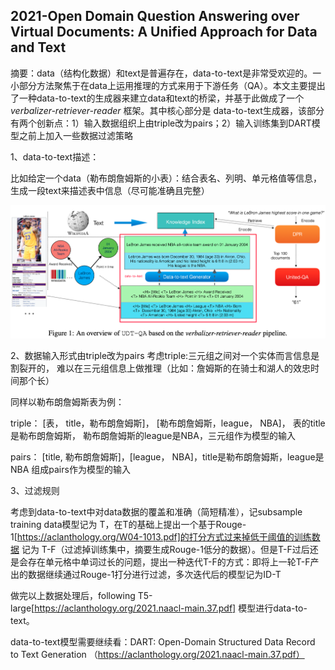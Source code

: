 ## 2021-Open Domain Question Answering over Virtual Documents: A Unified Approach for Data and Text

摘要：data（结构化数据）和text是普遍存在，data-to-text是非常受欢迎的。一小部分方法聚焦于在data上运用推理的方式来用于下游任务（QA）。本文主要提出了一种data-to-text的生成器来建立data和text的桥梁，并基于此做成了一个*verbalizer-retriever-reader* 框架。其中核心部分是 data-to-text生成器，该部分有两个创新点：1）输入数据组织上由triple改为pairs；2）输入训练集到DART模型之前上加入一些数据过滤策略



1、data-to-text描述：

比如给定一个data（勒布朗詹姆斯的小表）：结合表名、列明、单元格值等信息，生成一段text来描述表中信息（尽可能准确且完整） 

<img src="./pic/40906039b311b0b337c90e33a0d46486.png" style="zoom:100%;" align="mid"/>



2、数据输入形式由triple改为pairs
考虑triple:三元组之间对一个实体而言信息是割裂开的， 难以在三元组信息上做推理（比如：詹姆斯的在骑士和湖人的效忠时间那个长）

同样以勒布朗詹姆斯表为例： 

triple： [表， title，勒布朗詹姆斯]， [勒布朗詹姆斯，league， NBA]， 表的title是勒布朗詹姆斯， 勒布朗詹姆斯的league是NBA，三元组作为模型的输入

pairs： [title, 勒布朗詹姆斯]，[league， NBA]，title是勒布朗詹姆斯，league是NBA 组成pairs作为模型的输入


3、过滤规则

考虑到data-to-text中对data数据的覆盖和准确（简短精准），记subsample training data模型记为 T，在T的基础上提出一个基于Rouge-1[https://aclanthology.org/W04-1013.pdf]的打分方式过来掉低于阈值的训练数据 记为 T-F（过滤掉训练集中，摘要生成Rouge-1低分的数据）。但是T-F过后还是会存在单元格中单词过长的问题，提出一种迭代T-F的方式：即将上一轮T-F产出的数据继续通过Rouge-1打分进行过滤，多次迭代后的模型记为ID-T

做完以上数据处理后，following T5-large[https://aclanthology.org/2021.naacl-main.37.pdf] 模型进行data-to-text。



data-to-text模型需要继续看：DART: Open-Domain Structured Data Record to Text Generation （https://aclanthology.org/2021.naacl-main.37.pdf）

